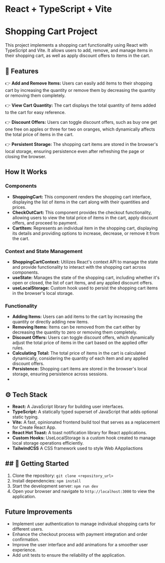# React + TypeScript + Vite



# Shopping Cart Project

This project implements a shopping cart functionality using React with TypeScript and Vite. It allows users to add, remove, and manage items in their shopping cart, as well as apply discount offers to items in the cart.

## <a name="features">🔋 Features</a>

👉 **Add and Remove Items:** Users can easily add items to their shopping cart by increasing the quantity or remove them by decreasing the quantity or removing them completely.

👉 **View Cart Quantity:** The cart displays the total quantity of items added to the cart for easy reference.

👉 **Discount Offers:** Users can toggle discount offers, such as buy one get one free on apples or three for two on oranges, which dynamically affects the total price of items in the cart.

👉 **Persistent Storage:** The shopping cart items are stored in the browser's local storage, ensuring persistence even after refreshing the page or closing the browser.

## How It Works

### Components

- **ShoppingCart:** This component renders the shopping cart interface, displaying the list of items in the cart along with their quantities and prices.
- **CheckOutCart:** This component provides the checkout functionality, allowing users to view the total price of items in the cart, apply discount offers, and proceed to payment.
- **CartItem:** Represents an individual item in the shopping cart, displaying its details and providing options to increase, decrease, or remove it from the cart.

### Context and State Management

- **ShoppingCartContext:** Utilizes React's context API to manage the state and provide functionality to interact with the shopping cart across components.
- **useState:** Manages the state of the shopping cart, including whether it's open or closed, the list of cart items, and any applied discount offers.
- **useLocalStorage:** Custom hook used to persist the shopping cart items in the browser's local storage.

### Functionality

- **Adding Items:** Users can add items to the cart by increasing the quantity or directly adding new items.
- **Removing Items:** Items can be removed from the cart either by decreasing the quantity to zero or removing them completely.
- **Discount Offers:** Users can toggle discount offers, which dynamically adjust the total price of items in the cart based on the applied offer rules.
- **Calculating Total:** The total price of items in the cart is calculated dynamically, considering the quantity of each item and any applied discount offers.
- **Persistence:** Shopping cart items are stored in the browser's local storage, ensuring persistence across sessions.
- 
## <a name="tech-stack">⚙️ Tech Stack</a>

- **React:** A JavaScript library for building user interfaces.
- **TypeScript:** A statically typed superset of JavaScript that adds optional static typing.
- **Vite:** A fast, opinionated frontend build tool that serves as a replacement for Create React App.
- **React Hot Toast:** A toast notification library for React applications.
- **Custom Hooks:** UseLocalStorage is a custom hook created to manage local storage operations efficiently.
- **TailwindCSS** A CSS framework used to style Web AAppliactions

## ## <a name="quick-start">🤸 Getting Started </a>

1. Clone the repository: `git clone <repository_url>`
2. Install dependencies: `npm install`
3. Start the development server: `npm run dev`
4. Open your browser and navigate to `http://localhost:3000` to view the application.

## Future Improvements

- Implement user authentication to manage individual shopping carts for different users.
- Enhance the checkout process with payment integration and order confirmation.
- Improve the user interface and add animations for a smoother user experience.
- Add unit tests to ensure the reliability of the application.


